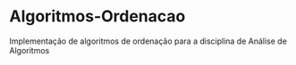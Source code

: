 # Algoritmos-Ordenacao
Implementação de algoritmos de ordenação para a disciplina de Análise de Algoritmos
